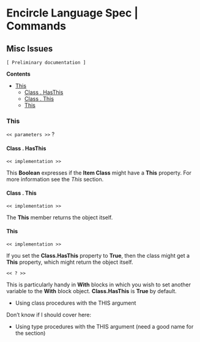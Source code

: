 ﻿Encircle Language Spec | Commands
=================================

Misc Issues
-----------

`[ Preliminary documentation ]`

__Contents__

- [This](#this)
    - [Class . HasThis](#class--hasthis)
    - [Class . This](#class--this)
    - [This](#this-1)

### This

`<< parameters >>` ?

#### Class . HasThis

`<< implementation >>`

This __Boolean__ expresses if the __Item Class__ might have a __This__ property. For more information see the *This* section. 

#### Class . This

`<< implementation >>`

The __This__ member returns the object itself.

#### This

`<< implementation >>`

If you set the __Class.HasThis__ property to __True__, then the class might get a __This__ property, which might return the object itself.

`<< ? >>`

This is particularly handy in __With__ blocks in which you wish to set another variable to the __With__ block object. __Class.HasThis__ is __True__ by default.

- Using class procedures with the THIS argument

Don’t know if I should cover here:

- Using type procedures with the THIS argument (need a good name for the section)


